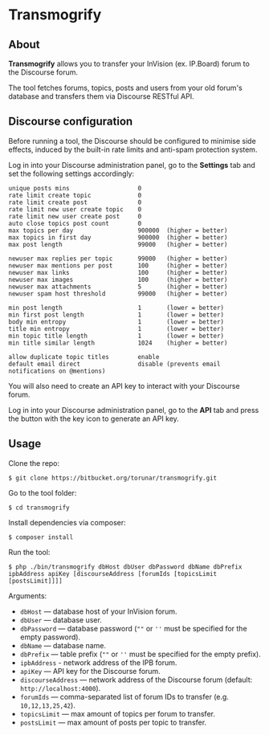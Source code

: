 # Transmogrify

## About

**Transmogrify** allows you to transfer your InVision (ex. IP.Board) forum to the Discourse forum.

The tool fetches forums, topics, posts and users from your old forum's database and transfers them via Discourse RESTful API.

## Discourse configuration

Before running a tool, the Discourse should be configured to minimise side effects, induced by the built-in rate limits and anti-spam protection system.

Log in into your Discourse administration panel, go to the **Settings** tab and set the following settings accordingly:

```
unique posts mins                   0
rate limit create topic             0
rate limit create post              0
rate limit new user create topic    0
rate limit new user create post     0
auto close topics post count        0
max topics per day                  900000  (higher = better)
max topics in first day             900000  (higher = better)
max post length                     99000   (higher = better)

newuser max replies per topic       99000   (higher = better)
newuser max mentions per post       100     (higher = better)
newuser max links                   100     (higher = better)
newuser max images                  100     (higher = better)
newuser max attachments             5       (higher = better)
newuser spam host threshold         99000   (higher = better)

min post length                     1       (lower = better)
min first post length               1       (lower = better)
body min entropy                    1       (lower = better)
title min entropy                   1       (lower = better)
min topic title length              1       (lower = better)
min title similar length            1024    (higher = better)

allow duplicate topic titles        enable
default email direct                disable (prevents email notifications on @mentions)
```

You will also need to create an API key to interact with your Discourse forum.

Log in into your Discourse administration panel, go to the **API** tab and press the button with the key icon to generate an API key.

## Usage

Clone the repo:
```
$ git clone https://bitbucket.org/torunar/transmogrify.git
```

Go to the tool folder:
```
$ cd transmogrify
```

Install dependencies via composer:
```
$ composer install
```

Run the tool:
```
$ php ./bin/transmogrify dbHost dbUser dbPassword dbName dbPrefix ipbAddress apiKey [discourseAddress [forumIds [topicsLimit [postsLimit]]]]
```

Arguments:

* `dbHost` — database host of your InVision forum.
* `dbUser` — database user.
* `dbPassword` — database password (`""` or `''` must be specified for the empty password).
* `dbName` — database name.
* `dbPrefix` — table prefix (`""` or `''` must be specified for the empty prefix).
* `ipbAddress` - network address of the IPB forum.
* `apiKey` — API key for the Discourse forum.
* `discourseAddress` — network address of the Discourse forum (default: `http://localhost:4000`).
* `forumIds` — comma-separated list of forum IDs to transfer (e.g. `10,12,13,25,42`).
* `topicsLimit` — max amount of topics per forum to transfer.
* `postsLimit` — max amount of posts per topic to transfer.
